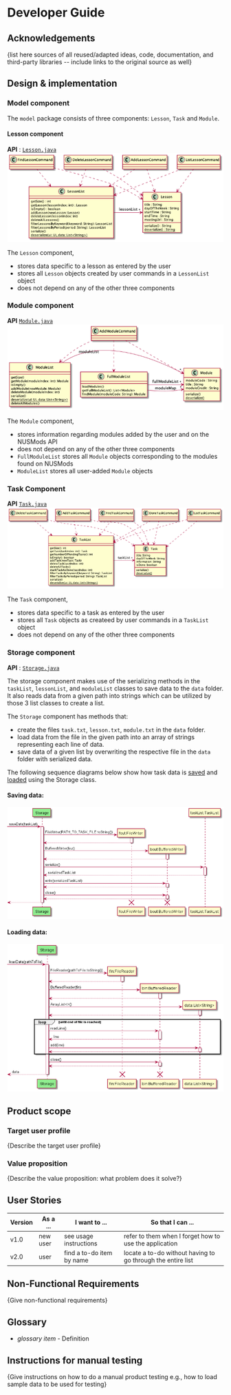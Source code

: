 # Developer Guide

## Acknowledgements

{list here sources of all reused/adapted ideas, code, documentation, and third-party libraries -- include links to the original source as well}

## Design & implementation

### Model component
The `model` package consists of three components: `Lesson`, `Task` and `Module`.
#### Lesson component
**API** : [`Lesson.java`](https://github.com/AY2122S1-CS2113T-W11-3/tp/blob/master/src/main/java/seedu/duke/model/lesson/Lesson.java)
![LessonComponentObject](images/LessonComponentObject.png)

The `Lesson` component,
* stores data specific to a lesson as entered by the user 
* stores all `Lesson` objects created by user commands in a `LessonList` object
* does not depend on any of the other three components

### Module component
**API** [`Module.java`](https://github.com/AY2122S1-CS2113T-W11-3/tp/blob/master/src/main/java/seedu/duke/model/module/Module.java)
![ModuleComponentObject](images/ModuleComponentObject.png)

The `Module` component,
* stores information regarding modules added by the user and on the NUSMods API
* does not depend on any of the other three components
* `FullModuleList` stores all `Module` objects corresponding to the modules found on NUSMods
* `ModuleList` stores all user-added `Module` objects

### Task Component
**API** [`Task.java`](https://github.com/AY2122S1-CS2113T-W11-3/tp/blob/master/src/main/java/seedu/duke/model/task/Task.java)
![TaskComponentObject](images/TaskComponentObject.png)

The `Task` component,
* stores data specific to a task as entered by the user
* stores all `Task` objects as createed by user commands in a `TaskList` object
* does not depend on any of the other three components

### Storage component

**API** : [`Storage.java`](https://github.com/AY2122S1-CS2113T-W11-3/tp/blob/master/src/main/java/seedu/duke/storage/Storage.java)  

The storage component makes use of the serializing methods in the `taskList`, `lessonList`, and `moduleList` classes to save data to the `data` folder.
It also reads data from a given path into strings which can be utilized by those 3 list classes to create a list.

The `Storage` component has methods that:
* create the files `task.txt`, `lesson.txt`, `module.txt` in the `data` folder.
* load data from the file in the given path into an array of strings representing each line of data.
* save data of a given list by overwriting the respective file in the `data` folder with serialized data.

The following sequence diagrams below show how task data is [saved](#saving-data) and [loaded](#loading-data) using the Storage class.

#### Saving data:
![StorageSaveSequence](images/StorageSaveSequence.png)

#### Loading data:
![StorageLoadSequence](images/StorageLoadSequence.png)

## Product scope
### Target user profile

{Describe the target user profile}

### Value proposition

{Describe the value proposition: what problem does it solve?}

## User Stories

|Version| As a ... | I want to ... | So that I can ...|
|--------|----------|---------------|------------------|
|v1.0|new user|see usage instructions|refer to them when I forget how to use the application|
|v2.0|user|find a to-do item by name|locate a to-do without having to go through the entire list|

## Non-Functional Requirements

{Give non-functional requirements}

## Glossary

* *glossary item* - Definition

## Instructions for manual testing

{Give instructions on how to do a manual product testing e.g., how to load sample data to be used for testing}
